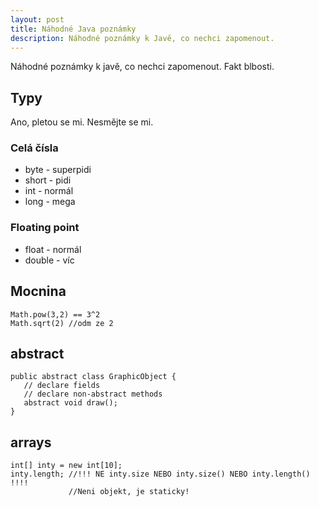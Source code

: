 ```yaml
---
layout: post
title: Náhodné Java poznámky
description: Náhodné poznámky k Javě, co nechci zapomenout.
---
```


Náhodné poznámky k javě, co nechci zapomenout. Fakt blbosti.

Typy
--
Ano, pletou se mi. Nesmějte se mi.

### Celá čísla
* byte - superpidi
* short - pidi
* int - normál
* long - mega

### Floating point
* float - normál
* double - víc

Mocnina
---
    Math.pow(3,2) == 3^2
    Math.sqrt(2) //odm ze 2

abstract
---

    public abstract class GraphicObject {
       // declare fields 
       // declare non-abstract methods
       abstract void draw();
    }

arrays
---
    int[] inty = new int[10];
    inty.length; //!!! NE inty.size NEBO inty.size() NEBO inty.length() !!!! 
                 //Neni objekt, je staticky!

